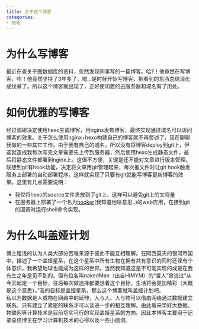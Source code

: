 ```yaml
---
title: 关于这个博客
categories:
- 随笔
---
```


# 为什么写博客
最近在查关于图数据库的资料，忽然发现同事写的一篇博客。哈?！他竟然在写博客，哇！他竟然坚持了3年多了，嗯...是时候开始写博客，把看到的东西总结消化成纹章了。所以这个博客就出现了，正好使闲置的云服务器和域名有了用处。

<!--more-->
# 如何优雅的写博客
经过调研决定使用hexo生成博客，用nginx发布博客，最终实现通过域名可以访问博客的效果。关于怎么使用nginx+hexo构建自己的博客就不再赘述了，现在聊聊我做的一些其它工作。由于我有自己的域名，所以没有将博客deploy到git上，但这就造成我每次写完文章需要先上传到服务器，然后使用hexo生成静态文件，最后将静态文件部署到nginx上。这很不方便，关键是还不能对文章进行版本管理。联想到git有hook功能，决定将文章用git管理起来，每次推文件时让git hook触发服务上部署的自动部署程序。这样就实现了只要有git就能写博客更新博客的效果。这里有几点需要说明：
* 我仅将hexo的source文件夹放到了git上，这样可以避免git上的文将量
* 在服务器上部署了一个名为[hooker](https://github.com/lxl910128/hooker)(我知道他啥意思..)的web应用，在接到git的回调时运行shell命令实现。

# 为什么叫盖娅计划
博主粗浅的认为人类大部分苦难来源于彼此不能互相理解。在阿西莫夫的银河帝国中，描述了一个盖娅星系，在这个星系中所有生物在拥有共有意识的同时还保有个体意识，我希望地球也能成为这样的世界。当然我知道这是不可能实现的或是在我有生之年是见不到的。但有位名叫nakedMan（出自HIMYM）的“哲人”曾说过“从今天起定一个目标，往后每次做选择都要想着这个目标，生活将会更加精彩（大概是这个意思）。”我的目标是盖娅星系，那么这个博客就叫盖娅计划吧。  
私以为数据是人或物在网络中的延伸，人与人、人与物可以借由网络通过数据建立联系。只有建立了紧密的联系才可以谈进一步的相互理解。由此看来学好大数据、物联网等计算技术是目前切实可行的实现盖娅星系的方向。因此本博客主要用于记录总结博主在学习计算机技术的心得以及一些小脑洞。
